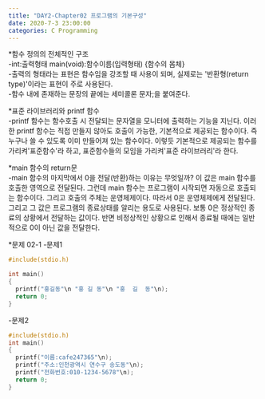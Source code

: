 ```yaml
---
title: "DAY2-Chapter02 프로그램의 기본구성"
date: 2020-7-3 23:00:00 
categories: C Programming 
---
```


*함수 정의의 전체적인 구조  
-int:출력형태 main(void):함수이름(입력형태) {함수의 몸체}  
-출력의 형태라는 표현은 함수임을 강조할 때 사용이 되며, 실제로는 '반환형(return type)'이라는 표현이 주로 사용된다.  
-함수 내에 존재하는 문장의 끝에는 세미콜론 문자;을 붙여준다.  

*표준 라이브러리와 printf 함수  
-printf 함수는 함수호출 시 전달되는 문자열을 모니터에 출력하는 기능을 지닌다. 이러한 printf 함수는 직접 만들지 않아도 호출이 가능한, 기본적으로 제공되는 함수이다.
즉 누구나 쓸 수 있도록 이미 만들어져 있는 함수이다. 이렇듯 기본적으로 제공되는 함수를 가리켜'표준함수'라 하고, 표준함수들의 모임을 가리켜'표준 라이브러리'라 한다.  

*main 함수의 return문  
-main 함수의 마지막에서 0을 전달(반환)하는 이유는 무엇일까? 이 값은 main 함수를 호출한 영역으로 전달된다. 그런데 main 함수는 프로그램이 시작되면 자동으로 호출되는 함수이다.
그리고 호출의 주체는 운영체제이다. 따라서 0은 운영체제에게 전달된다. 그리고 그 값은 프로그램의 종료상태를 알리는 용도로 사용된다. 보통 0은 정상적인 종료의 상황에서 전달하는 값이다.
반면 비정상적인 상황으로 인해서 종료될 때에는 일반적으로 0이 아닌 값을 전달한다.  

*문제 02-1
-문제1
```C
#include(stdio.h)

int main()
{
  printf("홍길동"\n "홍 길 동"\n "홍  길  동"\n);
  return 0;
}
```

-문제2
```C
#include(stdio.h)
int main()
{
  printf("이름:cafe247365"\n);
  printf("주소:인천광역시 연수구 송도동"\n);
  printf("전화번호:010-1234-5678"\n);
  return 0;
}
```
